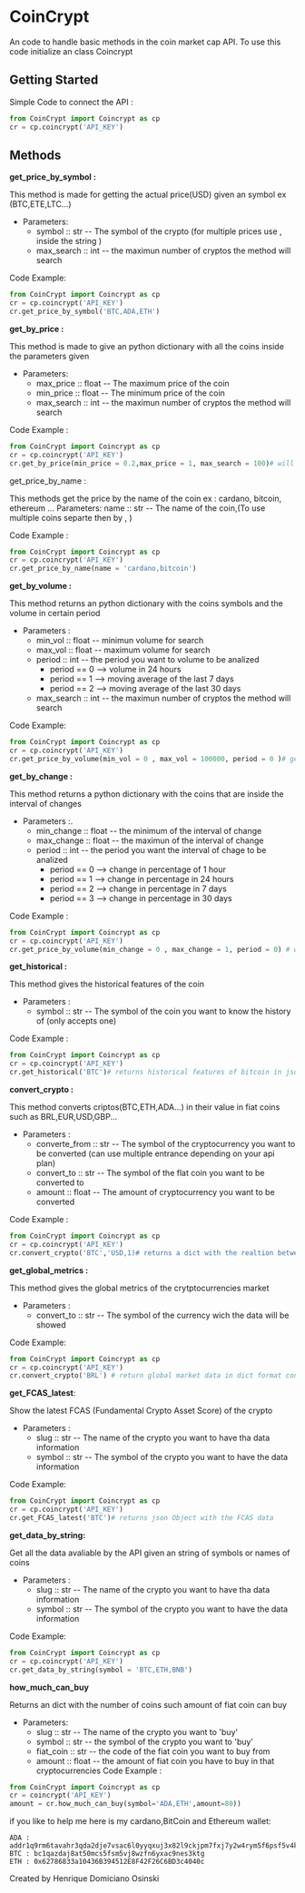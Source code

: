 # CoinCrypt

An code to handle basic methods in the coin market cap API.
To use this code initialize an class Coincrypt

## Getting Started 

Simple Code to connect the API :
```python
from CoinCrypt import Coincrypt as cp
cr = cp.coincrypt('API_KEY')
```
## Methods

**get_price_by_symbol :** 

This method is made for getting the actual price(USD) given an symbol ex (BTC,ETE,LTC...)
- Parameters:
    - symbol :: str -- The symbol of the crypto (for multiple prices use , inside the string )
    - max_search :: int -- the maximun number of cryptos the method will search

Code Example:
```python
from CoinCrypt import Coincrypt as cp
cr = cp.coincrypt('API_KEY')
cr.get_price_by_symbol('BTC,ADA,ETH')
```

**get_by_price :**

This method is made to give an python dictionary with all the coins inside the parameters given
- Parameters:
    - max_price :: float -- The maximum price of the coin
    - min_price :: float -- The minimum price of the coin
    - max_search :: int -- the maximun number of cryptos the method will search

Code Example : 
```python
from CoinCrypt import Coincrypt as cp
cr = cp.coincrypt('API_KEY')
cr.get_by_price(min_price = 0.2,max_price = 1, max_search = 100)# will return a python dict with the coins inside this values  
```

get_price_by_name : 

This methods get the price by the name of the coin ex : cardano, bitcoin, ethereum ...
    Parameters:
    name :: str -- The name of the coin,(To use multiple coins separte then by , )

Code Example : 
```python
from CoinCrypt import Coincrypt as cp
cr = cp.coincrypt('API_KEY')
cr.get_price_by_name(name = 'cardano,bitcoin')
```
**get_by_volume :** 
    
This method returns an python dictionary with the coins symbols and the volume in certain period 
- Parameters :
    - min_vol :: float -- minimun volume for search
    - max_vol :: float -- maximum volume for search
    - period :: int -- the period you want to volume to be analized
        - period == 0 --> volume in 24 hours
        - period == 1 --> moving average of the last 7 days 
        - period == 2 --> moving average of the last 30 days 
    - max_search :: int -- the maximun number of cryptos the method will search  

Code Example:
```python
from CoinCrypt import Coincrypt as cp
cr = cp.coincrypt('API_KEY')
cr.get_price_by_volume(min_vol = 0 , max_vol = 100000, period = 0 )# get all the coins with the volume of 0 to 100000 in 24 hours in a dict with vol 
```

**get_by_change :**
       
This method returns a python dictionary with the coins that are inside the interval of changes 
- Parameters :.
    - min_change :: float -- the minimum of the interval of change
    - max_change :: float -- the maximun of the interval of change
    - period :: int -- the period you want the interval of chage to be analized
        - period == 0 --> change in percentage of 1 hour
        - period == 1 --> change in percentage in 24 hours 
        - period == 2 --> change in percentage in 7 days
        - period == 3 --> change in percentage in 30 days  

Code Example : 
```python
from CoinCrypt import Coincrypt as cp
cr = cp.coincrypt('API_KEY')
cr.get_price_by_volume(min_change = 0 , max_change = 1, period = 0) # will return a dict with all coins with the variation between 0 and 1 in 1 hour  
```
**get_historical :** 
    
This method gives the historical features of the coin 
- Parameters : 
    - symbol :: str -- The symbol of the coin you want to know the history of (only accepts one)

Code Example : 
```python
from CoinCrypt import Coincrypt as cp
cr = cp.coincrypt('API_KEY')
cr.get_historical('BTC')# returns historical features of bitcoin in json Object
```

**convert_crypto :** 

This method converts criptos(BTC,ETH,ADA...) in their value in fiat coins such as BRL,EUR,USD,GBP...
- Parameters : 
    - converte_from :: str -- The symbol of the cryptocurrency you want to be converted (can use multiple entrance depending on your api plan) 
    - convert_to :: str -- The symbol of the flat coin you want to be converted to 
    - amount :: float -- The amount of cryptocurrency you want to be converted 
        
Code Example : 
```python
from CoinCrypt import Coincrypt as cp
cr = cp.coincrypt('API_KEY')
cr.convert_crypto('BTC','USD,1)# returns a dict with the realtion between USD and the price of 1 bitcoin
```
**get_global_metrics :** 

This method gives the global metrics of the crytptocurrencies market 
- Parameters :
    - convert_to :: str -- The symbol of the currency wich the data will be showed 

Code Example:
```python    
from CoinCrypt import Coincrypt as cp
cr = cp.coincrypt('API_KEY')
cr.convert_crypto('BRL') # return global market data in dict format converted to BRL('Brazilian Real)
```
**get_FCAS_latest**:
    
Show the latest FCAS (Fundamental Crypto Asset Score) of the crypto
- Parameters : 
    - slug :: str -- The name of the crypto you want to have tha data information
    - symbol :: str -- The symbol of the crypto you want to have the data information

Code Example:

```python
from CoinCrypt import Coincrypt as cp
cr = cp.coincrypt('API_KEY')
cr.get_FCAS_latest('BTC')# returns json Object with the FCAS data 
```

**get_data_by_string:** 

Get all the data avaliable by the API given an string of symbols or names of coins
- Parameters :
    - slug :: str -- The name of the crypto you want to have tha data information
    - symbol :: str -- The symbol of the crypto you want to have the data information

Code Example:
```python
from CoinCrypt import Coincrypt as cp
cr = cp.coincrypt('API_KEY')
cr.get_data_by_string(symbol = 'BTC,ETH,BNB') 
```
**how_much_can_buy**

Returns an dict with the number of coins such amount of fiat coin can buy 
- Parameters: 
    - slug :: str -- The name of the crypto you want to 'buy'
    - symbol :: str -- the symbol of the crypto you want to 'buy'
    - fiat_coin :: str -- the code of the fiat coin you want to buy from 
    - amount :: float -- the amount of fiat coin you have to buy in that cryptocurrencies
Code Example : 
```python
from CoinCrypt import Coincrypt as cp
cr = coincrypt('API_KEY') 
amount = cr.how_much_can_buy(symbol='ADA,ETH',amount=80))    
```
if you like to help me here is my cardano,BitCoin and Ethereum wallet:

    ADA : addr1q9rm6tavahr3qda2dje7vsac6l0yyqxuj3x82l9ckjpm7fxj7y2w4rym5f6psf5v4kw5dcezdjmw29625sews2zqtjhql2dlxj
    BTC : bc1qazdaj8at50mcs5fsm5vj8wzfn6yxac9nes3ktg
    ETH : 0x62786833a10436B394512E8F42F26C6BD3c4040c

Created by Henrique Domiciano Osinski